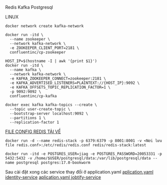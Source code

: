 
Redis
Kafka
Postgresql



LINUX


```
docker network create kafka-network
```



```
docker run -itd \
  --name zookeeper \
  --network kafka-network \
  -e ZOOKEEPER_CLIENT_PORT=2181 \
  confluentinc/cp-zookeeper
```




```
HOST_IP=$(hostname -I | awk '{print $1}')
docker run -itd \
  --name kafka \
  --network kafka-network \
  -e KAFKA_ZOOKEEPER_CONNECT=zookeeper:2181 \
  -e KAFKA_ADVERTISED_LISTENERS=PLAINTEXT://{HOST_IP}:9092 \
  -e KAFKA_OFFSETS_TOPIC_REPLICATION_FACTOR=1 \
  -p 9092:9092 \
  confluentinc/cp-kafka
```




```
docker exec kafka kafka-topics --create \
  --topic user-create-topic \
  --bootstrap-server localhost:9092 \
  --partitions 1 \
  --replication-factor 1
```






[FILE CONFIG REDIS TẢI VỀ](assets/redis.conf)
```
docker run -d --name redis-stack -p 6379:6379 -p 8001:8001 -v <Nơi lưu file redis.conf>:/etc/redis/redis.conf redis/redis-stack:latest
```

```
docker run -itd -e POSTGRES_USER=jiag -e POSTGRES_PASSWORD=20053331 -p 5432:5432 -v /home/$USER/postgresql/data:/var/lib/postgresql/data --name postgresql postgres:17.0-bookworm
```

Sau cài đặt xong các service thay đổi ở application.yaml 
[aplication.yaml identity-service](identity-service/src/main/resources/application.yml)
[aplication.yaml jobtify-service](jobtify-service/src/main/resources/application.yaml)

